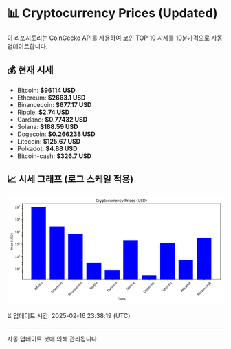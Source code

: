 
# 📊 Cryptocurrency Prices (Updated)

이 리포지토리는 CoinGecko API를 사용하여 코인 TOP 10 시세를 10분가격으로 자동 업데이트합니다.

## 💰 현재 시세
- Bitcoin: **$96114 USD**
- Ethereum: **$2663.1 USD**
- Binancecoin: **$677.17 USD**
- Ripple: **$2.74 USD**
- Cardano: **$0.77432 USD**
- Solana: **$188.59 USD**
- Dogecoin: **$0.266238 USD**
- Litecoin: **$125.67 USD**
- Polkadot: **$4.88 USD**
- Bitcoin-cash: **$326.7 USD**

## 📈 시세 그래프 (로그 스케일 적용)
![Crypto Prices](crypto_prices.png)

⏳ 업데이트 시간: 2025-02-16 23:38:19 (UTC)

---
자동 업데이트 봇에 의해 관리됩니다.
